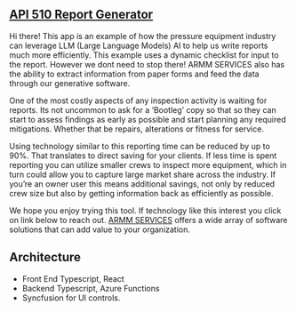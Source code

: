 ## [API 510 Report Generator](https://witty-desert-03f45541e.2.azurestaticapps.net/)
Hi there! This app is an example of how the pressure equipment industry can leverage LLM (Large Language Models) AI to help us write reports much more efficiently. This example uses a dynamic checklist for input to the report. However we dont need to stop there! ARMM SERVICES also has the ability to extract information from paper forms and feed the data through our generative software.

One of the most costly aspects of any inspection activity is waiting for reports. Its not uncommon to ask for a ‘Bootleg’ copy so that so they can start to assess findings as early as possible and start planning any required mitigations. Whether that be repairs, alterations or fitness for service.

Using technology similar to this reporting time can be reduced by up to 90%. That translates to direct saving for your clients. If less time is spent reporting you can utilize smaller crews to inspect more equipment, which in turn could allow you to capture large market share across the industry. If you’re an owner user this means additional savings, not only by reduced crew size but also by getting information back as efficiently as possible.

We hope you enjoy trying this tool. If technology like this interest you click on link below to reach out. [ARMM SERVICES](https://witty-desert-03f45541e.2.azurestaticapps.net/) offers a wide array of software solutions that can add value to your organization. 



## Architecture

-	Front End Typescript, React 
-	Backend Typescript, Azure Functions
-	Syncfusion for UI controls.
